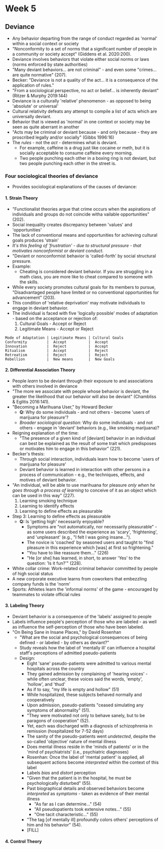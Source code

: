 # Week 5
## Deviance
* Any behavior departing from the range of conduct regarded as 'normal' within a social context or society
* "Nonconformity to a set of norms that a significant number of people in a community or society accept" (Giddens et al. 2020:200).
* Deviance involves behaviors that violate either social norms or laws (norms enforced by state authorities)
* "Many deviant behaviors... are not criminal" - and even some "crimes... are quite normative" (207).
* Becker: "Deviance is not a quality of the act... it is a consequence of the application of rules."
* "From a sociological perspective, no act or belief... is inherently deviant" (Ritzer & Murphy 2019:144)
* Deviance is a culturally 'relative' phenomenon - as opposed to being 'absolute' or universal'
* Cultural relativity defeats any attempt to compile a list of acts which are universally deviant.
* Behavior that is viewed as 'normal' in one context or society may be seen as quite aberrant in another
* "Acts may be criminal or deviant because - and only because - they are proscribed legally and/or socially" (Gibbs 1996:16)
* The *rules* - not the *act* - determines what is deviant.
  * For example, caffeine is a drug just like cocaine or meth, but it is socially acceptable to consume caffeine every morning.
  * Two people punching each other in a boxing ring is not deviant, but two people punching each other in the street is.
### Four sociological theories of deviance
* Provides sociological explanations of the causes of deviance:
#### 1. Strain Theory
* "Functionalist theories argue that crime occurs when the aspirations of individuals and groups do not coincide witha vailable opportunities" (202).
* Social inequality creates discrepancy between 'values' and 'opportunities'
* The lack of conventional means and opportunities for achieving cultural goals produces 'strain'
* *It's this feeling of 'frustration' - due to structural pressure - that motivates nonconformist or deviant conduct.*
* "Deviant or nonconformist behavior is 'called-forth' by social structural pressure.
* Example:
  * Cheating is considered deviant behavior.  If you are struggling in a math class, you are more like to cheat compared to someone with the skills.
* While every society promotes cultural goals for its members to pursue, "Disadvantaged people have limited or no conventional opportunities for advancement" (203).
* This condition of 'relative deprivation' may motivate individuals to engage in deviant behavior.
* The individual is faced with five 'logically possible' modes of adaptation - based on the acceptance or rejection of:
  1. Cultural Goals - Accept or Reject
  2. Legitimate Means - Accept or Reject
```
Mode of Adaptation | Legitimate Means | Cultural Goals
Conformity         |  Accept          |  Accept
Innovation         |  Reject          |  Accept
Ritualism          |  Accept          |  Reject
Retreatism         |  Reject          |  Reject
Rebellion          |  New means       |  New Goals
```
#### 2. Differential Association Theory
* People *learn* to be deviant through their exposure to and associations with others involved in deviance
* "The more we associate with people whose behavior is deviant, the greater the likelihood that our behavior will also be deviant" (Chambliss & Eglitis 2016:141).
* "Becoming a Marihuana User," by Howard Becker
  * **Q:** Why do some individuals - and not others - become 'users of marijuana for pleasure'?
  * *Broader sociological question:* Why do some individuals - and not others - engage in 'deviant' behaviors (e.g., like smoking marijuana)?
* Reigning explanation of the time:
  * "The presence of a given kind of \[deviant] behavior in an individual can best be explained as the result of some trait which predisposes or motivates him to engage in this behavior" (221).
* Becker's thesis:
  * Through social interaction, individuals learn how to become 'users of marijuana for pleasure'
  * Deviant behavior is learned in interaction with other persons in a process of communication - e.g., the techniques, effects, and motives of deviant behavior.
* "An individual, will be able to use marihuana for pleasure *only when he goes through a process of learning* to conceive of it as an object which can be used in this way" (227).
  1. Learning smoking technique
  2. Learning to identify effects
  3. Learning to define effects as pleasurable
* Step 3: Learning to define effects as pleasurable
  * **Q:** Is 'getting high' necessarily enjoyable?
    * Symptoms are "not automatically, nor necessarily pleasurable" - as some users described the experience as 'scary', 'frightening', and 'unpleasant' (e.g., "I felt I was going insane...").
    * The novice is 'coached' by seasoned users and taught to "find pleasure in this experience which \[was] at first so frightening."
    * "You have to like reassure them..." (226)
    * "He \[or she] has learned, in short, to answer 'Yes' to the question: 'Is it fun?'" (228).
* White collar crime: Work-related criminal behavior committed by people of high social status
* A new corporate executive learns from coworkers that embezzling company funds is the 'norm'
* Sports: Athletes learn the 'informal norms' of the game - encouraged by teammates to violate official rules

#### 3. Labeling Theory
* Deviant behavior is a consequence of the 'labels' assigned to people
* Labels influence people's perception of those who are labeled - as well as influence the self-perception of those who have been labeled.
* "On Being Sane in Insane Places," by David Rosenhan
  * "What are the social and psychological consequences of being defined - or labeled - by others as deviant?"
  * Study reveals how the label of 'mentally ill' can influence a hospital staff's perceptions of admitted pseudo-patients
  * Design:
    * Eight 'sane' pseudo-patients were admitted to various mental hospitals across the country
    * They gained admission by complaining of 'hearing voices' - while often unclear, these voices said the words, 'empty', 'hollow', and 'thud'
    * As if to say, "my life is empty and hollow" (51)
    * While hospitalized, these subjects behaved normally and cooperatively
    * Upon admission, pseudo-patients "ceased simulating any symptoms of abnormality" (51).
    * "They were motivated not only to behave sanely, but to be paragons of cooperation" (52).
    * Yet, each was discharged with a diagnosis of schizophrenia in remission (hospitalized for 7-52 days)
    * The sanity of the pseudo-patients went *undetected*, despite the so-called 'objective' nature of mental illness
    * Does mental illness reside in the 'minds of patients' or in the 'mind of psychiatrists' (i.e., psychiatric diagnoses)
    * Rosenhan: Once the label of 'mental patient' is applied, all subsequent actions become *interpreted* within the context of this label
    * Labels *bias* and *distort* perception
    * "Given that the patient is in the hospital, he must be psychologically disturbed" (55).
    * Past biographical details and observed behaviors become *interpreted* as *symptoms* - taken as evidence of their mental illness
      * "As far as I can determine..." (54)
      * "All pseudopatients took extensive notes..." (55)
      * "One tacit characteristic..." (55)
    * "The tag \[of mentally ill] profoundly colors others' perceptions of him and his behavior" (54).
    * [FILL]
#### 4. Control Theory
